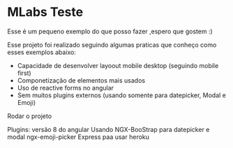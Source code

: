 # MLabs Teste




Esse é um pequeno exemplo do que posso fazer ,espero que gostem :)

Esse projeto foi realizado seguindo algumas praticas que conheço como esses exemplos abaixo:
  - Capacidade de desenvolver layoout mobile desktop (seguindo mobile first)
  - Componetização de elementos mais usados
  - Uso de reactive forms no angular
  - Sem muitos plugins externos (usando somente para datepicker, Modal e Emoji)
  

Rodar o projeto


Plugins:
versão 8 do angular
Usando NGX-BooStrap para datepicker e modal
ngx-emoji-picker
Express paa usar heroku
